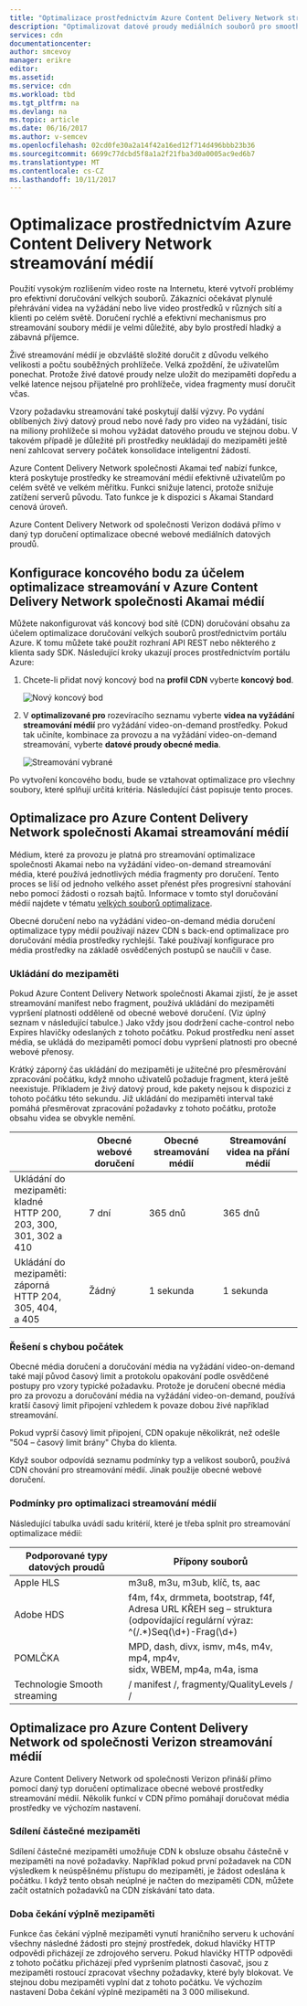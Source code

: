 ```yaml
---
title: "Optimalizace prostřednictvím Azure Content Delivery Network streamování médií"
description: "Optimalizovat datové proudy mediálních souborů pro smooth doručení"
services: cdn
documentationcenter: 
author: smcevoy
manager: erikre
editor: 
ms.assetid: 
ms.service: cdn
ms.workload: tbd
ms.tgt_pltfrm: na
ms.devlang: na
ms.topic: article
ms.date: 06/16/2017
ms.author: v-semcev
ms.openlocfilehash: 02cd0fe30a2a14f42a16ed12f714d496bbb23b36
ms.sourcegitcommit: 6699c77dcbd5f8a1a2f21fba3d0a0005ac9ed6b7
ms.translationtype: MT
ms.contentlocale: cs-CZ
ms.lasthandoff: 10/11/2017
---
```

# <a name="media-streaming-optimization-via-the-azure-content-delivery-network"></a>Optimalizace prostřednictvím Azure Content Delivery Network streamování médií 
 
Použití vysokým rozlišením video roste na Internetu, které vytvoří problémy pro efektivní doručování velkých souborů. Zákazníci očekávat plynulé přehrávání videa na vyžádání nebo live video prostředků v různých sítí a klienti po celém světě. Doručení rychlé a efektivní mechanismus pro streamování soubory médií je velmi důležité, aby bylo prostředí hladký a zábavná příjemce.  

Živé streamování médií je obzvláště složité doručit z důvodu velkého velikosti a počtu souběžných prohlížeče. Velká zpoždění, že uživatelům ponechat. Protože živé datové proudy nelze uložit do mezipaměti dopředu a velké latence nejsou přijatelné pro prohlížeče, videa fragmenty musí doručit včas. 

Vzory požadavku streamování také poskytují další výzvy. Po vydání oblíbených živý datový proud nebo nové řady pro video na vyžádání, tisíc na miliony prohlížeče si mohou vyžádat datového proudu ve stejnou dobu. V takovém případě je důležité při prostředky neukládají do mezipaměti ještě není zahlcovat servery počátek konsolidace inteligentní žádostí.
 
Azure Content Delivery Network společnosti Akamai teď nabízí funkce, která poskytuje prostředky ke streamování médií efektivně uživatelům po celém světě ve velkém měřítku. Funkci snižuje latenci, protože snižuje zatížení serverů původu. Tato funkce je k dispozici s Akamai Standard cenová úroveň. 

Azure Content Delivery Network od společnosti Verizon dodává přímo v daný typ doručení optimalizace obecné webové mediálních datových proudů.
 
## <a name="configure-an-endpoint-to-optimize-media-streaming-in-the-azure-content-delivery-network-from-akamai"></a>Konfigurace koncového bodu za účelem optimalizace streamování v Azure Content Delivery Network společnosti Akamai médií
 
Můžete nakonfigurovat váš koncový bod sítě (CDN) doručování obsahu za účelem optimalizace doručování velkých souborů prostřednictvím portálu Azure. K tomu můžete také použít rozhraní API REST nebo některého z klienta sady SDK. Následující kroky ukazují proces prostřednictvím portálu Azure:

1. Chcete-li přidat nový koncový bod na **profil CDN** vyberte **koncový bod**.
  
    ![Nový koncový bod](./media/cdn-media-streaming-optimization/01_Adding.png)

2. V **optimalizované pro** rozevíracího seznamu vyberte **videa na vyžádání streamování médií** pro vyžádání video-on-demand prostředky. Pokud tak učiníte, kombinace za provozu a na vyžádání video-on-demand streamování, vyberte **datové proudy obecné media**.

    ![Streamování vybrané](./media/cdn-media-streaming-optimization/02_Creating.png) 
 
Po vytvoření koncového bodu, bude se vztahovat optimalizace pro všechny soubory, které splňují určitá kritéria. Následující část popisuje tento proces. 
 
## <a name="media-streaming-optimizations-for-the-azure-content-delivery-network-from-akamai"></a>Optimalizace pro Azure Content Delivery Network společnosti Akamai streamování médií
 
Médium, které za provozu je platná pro streamování optimalizace společnosti Akamai nebo na vyžádání video-on-demand streamování média, které používá jednotlivých média fragmenty pro doručení. Tento proces se liší od jednoho velkého asset přenést přes progresivní stahování nebo pomocí žádosti o rozsah bajtů. Informace v tomto styl doručování médií najdete v tématu [velkých souborů optimalizace](cdn-large-file-optimization.md).


Obecné doručení nebo na vyžádání video-on-demand média doručení optimalizace typy médií používají název CDN s back-end optimalizace pro doručování média prostředky rychlejší. Také používají konfigurace pro média prostředky na základě osvědčených postupů se naučili v čase.

### <a name="caching"></a>Ukládání do mezipaměti

Pokud Azure Content Delivery Network společnosti Akamai zjistí, že je asset streamování manifest nebo fragment, používá ukládání do mezipaměti vypršení platnosti odděleně od obecné webové doručení. (Viz úplný seznam v následující tabulce.) Jako vždy jsou dodržení cache-control nebo Expires hlavičky odeslaných z tohoto počátku. Pokud prostředku není asset média, se ukládá do mezipaměti pomocí dobu vypršení platnosti pro obecné webové přenosy.

Krátký záporný čas ukládání do mezipaměti je užitečné pro přesměrování zpracování počátku, když mnoho uživatelů požaduje fragment, která ještě neexistuje. Příkladem je živý datový proud, kde pakety nejsou k dispozici z tohoto počátku této sekundu. Již ukládání do mezipaměti interval také pomáhá přesměrovat zpracování požadavky z tohoto počátku, protože obsahu videa se obvykle nemění.
 

|   | Obecné webové doručení | Obecné streamování médií | Streamování videa na přání médií  
--- | --- | --- | ---
Ukládání do mezipaměti: kladné <br> HTTP 200, 203, 300, <br> 301, 302 a 410 | 7 dní |365 dnů | 365 dnů   
Ukládání do mezipaměti: záporná <br> HTTP 204, 305, 404, <br> a 405 | Žádný | 1 sekunda | 1 sekunda
 
### <a name="deal-with-origin-failure"></a>Řešení s chybou počátek  

Obecné média doručení a doručování média na vyžádání video-on-demand také mají původ časový limit a protokolu opakování podle osvědčené postupy pro vzory typické požadavku. Protože je doručení obecné média pro za provozu a doručování média na vyžádání video-on-demand, používá kratší časový limit připojení vzhledem k povaze dobou živé například streamování.

Pokud vyprší časový limit připojení, CDN opakuje několikrát, než odešle "504 – časový limit brány" Chyba do klienta. 

Když soubor odpovídá seznamu podmínky typ a velikost souborů, používá CDN chování pro streamování médií. Jinak použije obecné webové doručení.
   
### <a name="conditions-for-media-streaming-optimization"></a>Podmínky pro optimalizaci streamování médií 

Následující tabulka uvádí sadu kritérií, které je třeba splnit pro streamování optimalizace médií: 
 
Podporované typy datových proudů | Přípony souborů  
--- | ---  
Apple HLS | m3u8, m3u, m3ub, klíč, ts, aac
Adobe HDS | f4m, f4x, drmmeta, bootstrap, f4f,<br>Adresa URL KŘEH seg – struktura <br> (odpovídající regulární výraz: ^(/.*)Seq(\d+)-Frag(\d+)
POMLČKA | MPD, dash, divx, ismv, m4s, m4v, mp4, mp4v, <br> sidx, WBEM, mp4a, m4a, isma
Technologie Smooth streaming | / manifest /, fragmenty/QualityLevels / /
  

 
## <a name="media-streaming-optimizations-for-the-azure-content-delivery-network-from-verizon"></a>Optimalizace pro Azure Content Delivery Network od společnosti Verizon streamování médií

Azure Content Delivery Network od společnosti Verizon přináší přímo pomocí daný typ doručení optimalizace obecné webové prostředky streamování médií. Několik funkcí v CDN přímo pomáhají doručovat média prostředky ve výchozím nastavení.

### <a name="partial-cache-sharing"></a>Sdílení částečné mezipaměti

Sdílení částečné mezipaměti umožňuje CDN k obsluze obsahu částečně v mezipaměti na nové požadavky. Například pokud první požadavek na CDN výsledkem k neúspěšnému přístupu do mezipaměti, je žádost odeslána k počátku. I když tento obsah neúplné je načten do mezipaměti CDN, můžete začít ostatních požadavků na CDN získávání tato data. 

### <a name="cache-fill-wait-time"></a>Doba čekání výplně mezipaměti

 Funkce čas čekání výplně mezipaměti vynutí hraničního serveru k uchování všechny následné žádosti pro stejný prostředek, dokud hlavičky HTTP odpovědi přicházejí ze zdrojového serveru. Pokud hlavičky HTTP odpovědi z tohoto počátku přicházejí před vypršením platnosti časovač, jsou z mezipaměti rostoucí zpracovat všechny požadavky, které byly blokovat. Ve stejnou dobu mezipaměti vyplní dat z tohoto počátku. Ve výchozím nastavení Doba čekání výplně mezipaměti na 3 000 milisekund. 

